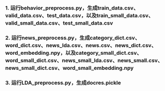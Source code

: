### 1. 运行behavior_preprocess.py，生成train_data.csv、valid_data.csv、test_data.csv，以及train_small_data.csv、valid_small_data.csv、test_small_data.csv
### 2. 运行news_preprocess.py，生成category_dict.csv、word_dict.csv、news_lda.csv、news.csv、news_dict.csv、word_embedding.npy，以及category_small_dict.csv、word_small_dict.csv、news_small_lda.csv、news_small.csv、news_small_dict.csv、word_small_embedding.npy
### 3. 运行LDA_preprocess.py，生成docres.pickle
